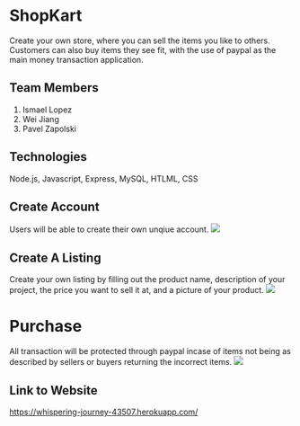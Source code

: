 # ShopKart
Create your own store, where you can sell the items you like to others. Customers can also buy items they see fit, with the use of paypal as the main money transaction application.

## Team Members
1. Ismael Lopez
2. Wei Jiang
3. Pavel Zapolski

## Technologies
Node.js, Javascript, Express, MySQL, HTLML, CSS

## Create Account
Users will be able to create their own unqiue account. 
![](images/sign.png)

## Create A Listing
Create your own listing by filling out the product name, description of your project, the price you want to sell it at, and a picture of your product.
![](images/listing.png)

# Purchase
All transaction will be protected through paypal incase of items not being as described by sellers or buyers returning the incorrect items.
![](images/paypal.png)

## Link to Website
https://whispering-journey-43507.herokuapp.com/
